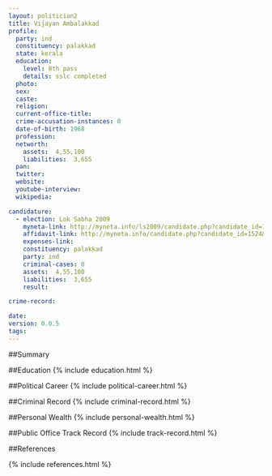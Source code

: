 ```yaml
---
layout: politician2
title: Vijayan Ambalakkad
profile: 
  party: ind
  constituency: palakkad
  state: kerala
  education: 
    level: 8th pass
    details: sslc completed
  photo: 
  sex: 
  caste: 
  religion: 
  current-office-title: 
  crime-accusation-instances: 0
  date-of-birth: 1968
  profession: 
  networth: 
    assets:  4,55,100
    liabilities:  3,655
  pan: 
  twitter: 
  website: 
  youtube-interview: 
  wikipedia: 

candidature: 
  - election: Lok Sabha 2009
    myneta-link: http://myneta.info/ls2009/candidate.php?candidate_id=1524
    affidavit-link: http://myneta.info/candidate.php?candidate_id=1524&scan=original
    expenses-link: 
    constituency: palakkad 
    party: ind
    criminal-cases: 0
    assets:  4,55,100
    liabilities:  3,655
    result:  

crime-record: 

date: 
version: 0.0.5
tags: 
---
```

##Summary


##Education
{% include education.html %}


##Political Career
{% include political-career.html %}


##Criminal Record
{% include criminal-record.html %}


##Personal Wealth
{% include personal-wealth.html %}


##Public Office Track Record
{% include track-record.html %}


##References


{% include references.html %}